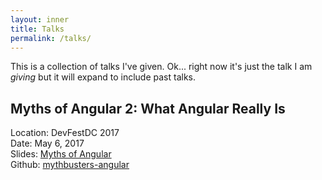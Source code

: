 ```yaml
---
layout: inner
title: Talks
permalink: /talks/
---
```


This is a collection of talks I've given. Ok... right now it's just the talk I am _giving_ but it will expand to include past talks.

## Myths of Angular 2: What Angular Really Is

Location: DevFestDC 2017<br />
Date: May 6, 2017<br />
Slides: [Myths of Angular](/talks/myths-of-angular.html)<br />
Github: [mythbusters-angular](https://github.com/RHGeek/mythbusters-angular)
